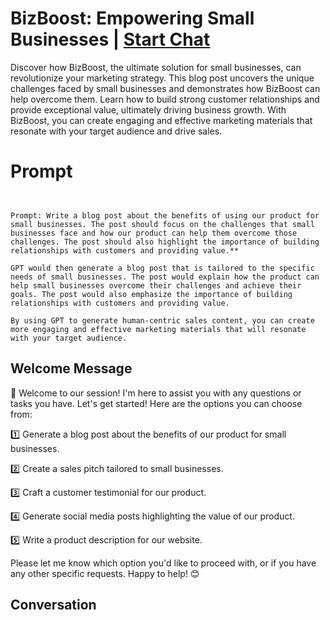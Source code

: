 

# BizBoost: Empowering Small Businesses | [Start Chat](https://gptcall.net/chat.html?data=%7B%22contact%22%3A%7B%22id%22%3A%22YBY0KF2IUPvSPMPJtN6Y8%22%2C%22flow%22%3Atrue%7D%7D)
Discover how BizBoost, the ultimate solution for small businesses, can revolutionize your marketing strategy. This blog post uncovers the unique challenges faced by small businesses and demonstrates how BizBoost can help overcome them. Learn how to build strong customer relationships and provide exceptional value, ultimately driving business growth. With BizBoost, you can create engaging and effective marketing materials that resonate with your target audience and drive sales.

# Prompt

```
 

Prompt: Write a blog post about the benefits of using our product for small businesses. The post should focus on the challenges that small businesses face and how our product can help them overcome those challenges. The post should also highlight the importance of building relationships with customers and providing value.**

GPT would then generate a blog post that is tailored to the specific needs of small businesses. The post would explain how the product can help small businesses overcome their challenges and achieve their goals. The post would also emphasize the importance of building relationships with customers and providing value.

By using GPT to generate human-centric sales content, you can create more engaging and effective marketing materials that will resonate with your target audience.
```

## Welcome Message
👋 Welcome to our session! I'm here to assist you with any questions or tasks you have. Let's get started! Here are the options you can choose from:



1️⃣ Generate a blog post about the benefits of our product for small businesses.

2️⃣ Create a sales pitch tailored to small businesses.

3️⃣ Craft a customer testimonial for our product.

4️⃣ Generate social media posts highlighting the value of our product.

5️⃣ Write a product description for our website.



Please let me know which option you'd like to proceed with, or if you have any other specific requests. Happy to help! 😊

## Conversation



